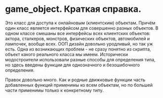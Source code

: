 # game\_object. Краткая справка. #

Это класс для доступа к онлайновым (клиентским) объектам. Причём один класс является интерфейсом для совершенно разных объектов. В одном классе смешаны все интерфейсы всех клиентских объектов: актора, сталкеров, монстров, физических объектов, автомобилей и лампочек, вообще всех. ООП дизайн довольно уродливый, но так уж есть. Одна из возникающих проблем - не сразу понятно из скрипта, объект какого реального класса мы имеем. Исторически модостроители использовали разные способы для определения типа, но здесь введены функции для однозначного и безошибочного определения.

Правок довольно много. Как и родные движковые функции часть добавленных функций применимы ко всем объектам, но по большей части применимы только к конкретному типу.